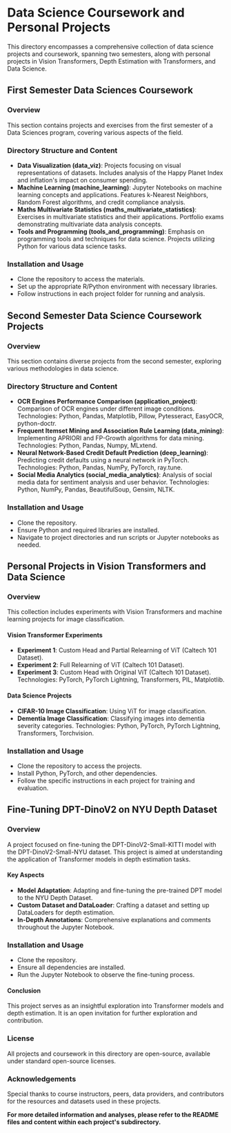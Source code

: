 # Data Science Coursework and Personal Projects
This directory encompasses a comprehensive collection of data science projects and coursework, spanning two semesters, along with personal projects in Vision Transformers, Depth Estimation with Transformers, and Data Science.

## First Semester Data Sciences Coursework
### Overview
This section contains projects and exercises from the first semester of a Data Sciences program, covering various aspects of the field.

### Directory Structure and Content
- **Data Visualization (data_viz)**: Projects focusing on visual representations of datasets. Includes analysis of the Happy Planet Index and inflation's impact on consumer spending.
- **Machine Learning (machine_learning)**: Jupyter Notebooks on machine learning concepts and applications. Features k-Nearest Neighbors, Random Forest algorithms, and credit compliance analysis.
- **Maths Multivariate Statistics (maths_multivariate_statistics)**: Exercises in multivariate statistics and their applications. Portfolio exams demonstrating multivariate data analysis concepts.
- **Tools and Programming (tools_and_programming)**: Emphasis on programming tools and techniques for data science. Projects utilizing Python for various data science tasks.

### Installation and Usage
- Clone the repository to access the materials.
- Set up the appropriate R/Python environment with necessary libraries.
- Follow instructions in each project folder for running and analysis.

## Second Semester Data Science Coursework Projects
### Overview
This section contains diverse projects from the second semester, exploring various methodologies in data science.

### Directory Structure and Content
- **OCR Engines Performance Comparison (application_project)**: Comparison of OCR engines under different image conditions. Technologies: Python, Pandas, Matplotlib, Pillow, Pytesseract, EasyOCR, python-doctr.
- **Frequent Itemset Mining and Association Rule Learning (data_mining)**: Implementing APRIORI and FP-Growth algorithms for data mining. Technologies: Python, Pandas, Numpy, MLxtend.
- **Neural Network-Based Credit Default Prediction (deep_learning)**: Predicting credit defaults using a neural network in PyTorch. Technologies: Python, Pandas, NumPy, PyTorch, ray.tune.
- **Social Media Analytics (social_media_analytics)**: Analysis of social media data for sentiment analysis and user behavior. Technologies: Python, NumPy, Pandas, BeautifulSoup, Gensim, NLTK.

### Installation and Usage
- Clone the repository.
- Ensure Python and required libraries are installed.
- Navigate to project directories and run scripts or Jupyter notebooks as needed.

## Personal Projects in Vision Transformers and Data Science
### Overview
This collection includes experiments with Vision Transformers and machine learning projects for image classification.

#### Vision Transformer Experiments
- **Experiment 1**: Custom Head and Partial Relearning of ViT (Caltech 101 Dataset).
- **Experiment 2**: Full Relearning of ViT (Caltech 101 Dataset).
- **Experiment 3**: Custom Head with Original ViT (Caltech 101 Dataset). Technologies: PyTorch, PyTorch Lightning, Transformers, PIL, Matplotlib.

#### Data Science Projects
- **CIFAR-10 Image Classification**: Using ViT for image classification.
- **Dementia Image Classification**: Classifying images into dementia severity categories. Technologies: Python, PyTorch, PyTorch Lightning, Transformers, Torchvision.

### Installation and Usage
- Clone the repository to access the projects.
- Install Python, PyTorch, and other dependencies.
- Follow the specific instructions in each project for training and evaluation.

## Fine-Tuning DPT-DinoV2 on NYU Depth Dataset
### Overview
A project focused on fine-tuning the DPT-DinoV2-Small-KITTI model with the DPT-DinoV2-Small-NYU dataset. This project is aimed at understanding the application of Transformer models in depth estimation tasks.

#### Key Aspects
- **Model Adaptation**: Adapting and fine-tuning the pre-trained DPT model to the NYU Depth Dataset.
- **Custom Dataset and DataLoader**: Crafting a dataset and setting up DataLoaders for depth estimation.
- **In-Depth Annotations**: Comprehensive explanations and comments throughout the Jupyter Notebook.

### Installation and Usage
- Clone the repository.
- Ensure all dependencies are installed.
- Run the Jupyter Notebook to observe the fine-tuning process.

#### Conclusion
This project serves as an insightful exploration into Transformer models and depth estimation. It is an open invitation for further exploration and contribution.

### License
All projects and coursework in this directory are open-source, available under standard open-source licenses.

### Acknowledgements
Special thanks to course instructors, peers, data providers, and contributors for the resources and datasets used in these projects.

**For more detailed information and analyses, please refer to the README files and content within each project's subdirectory.**
